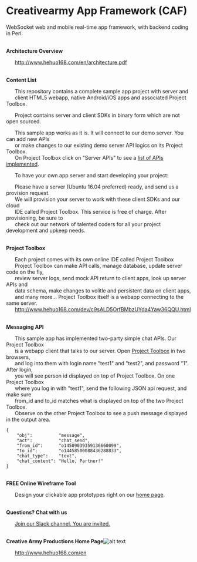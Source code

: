 # Creativearmy App Framework (CAF)


WebSocket web and mobile real-time app framework, with backend coding in Perl.


<br><b>Architecture Overview</b>

&nbsp;&nbsp;&nbsp;&nbsp;&nbsp;&nbsp;<http://www.hehuo168.com/en/architecture.pdf>

<br><b>Content List</b>

&nbsp;&nbsp;&nbsp;&nbsp;&nbsp;&nbsp;This repository contains a complete sample app project with server and<br>
&nbsp;&nbsp;&nbsp;&nbsp;&nbsp;&nbsp;client HTML5 webapp, native Android/iOS apps and associated Project Toolbox.<br>

&nbsp;&nbsp;&nbsp;&nbsp;&nbsp;&nbsp;Project contains server and client SDKs in binary form which are not open sourced.

&nbsp;&nbsp;&nbsp;&nbsp;&nbsp;&nbsp;This sample app works as it is. It will connect to our demo server. You can add new APIs<br>
&nbsp;&nbsp;&nbsp;&nbsp;&nbsp;&nbsp;or make changes to our existing demo server API logics on its Project Toolbox.<br>
&nbsp;&nbsp;&nbsp;&nbsp;&nbsp;&nbsp;On Project Toolbox click on "Server APIs" to see a [list of APIs implemented](http://112.124.70.60/manual_demo.html).

&nbsp;&nbsp;&nbsp;&nbsp;&nbsp;&nbsp;To have your own app server and start developing your project:

&nbsp;&nbsp;&nbsp;&nbsp;&nbsp;&nbsp;Please have a server (Ubuntu 16.04 preferred) ready, and send us a provision request.<br>
&nbsp;&nbsp;&nbsp;&nbsp;&nbsp;&nbsp;We will provision your server to work with these client SDKs and our cloud<br>
&nbsp;&nbsp;&nbsp;&nbsp;&nbsp;&nbsp;IDE called Project Toolbox. This service is free of charge. After provisioning, be sure to<br>
&nbsp;&nbsp;&nbsp;&nbsp;&nbsp;&nbsp;check out our network of talented coders for all your project development and upkeep needs.<br>

<br><b>Project Toolbox</b>

&nbsp;&nbsp;&nbsp;&nbsp;&nbsp;&nbsp;Each project comes with its own online IDE called Project Toolbox<br>
&nbsp;&nbsp;&nbsp;&nbsp;&nbsp;&nbsp;Project Toolbox can make API calls, manage database, update server code on the fly,<br>
&nbsp;&nbsp;&nbsp;&nbsp;&nbsp;&nbsp;review server logs, send mock API return to client apps, look up server APIs and<br>
&nbsp;&nbsp;&nbsp;&nbsp;&nbsp;&nbsp;data schema, make changes to volitle and persistent data on client apps,<br>
&nbsp;&nbsp;&nbsp;&nbsp;&nbsp;&nbsp;and many more... Project Toolbox itself is a webapp connecting to the same server.<br>
&nbsp;&nbsp;&nbsp;&nbsp;&nbsp;&nbsp;<http://www.hehuo168.com/dev/c9sALD5OrfBMbzUYda4Yaw36QQU.html>

<br><b>Messaging API</b>

&nbsp;&nbsp;&nbsp;&nbsp;&nbsp;&nbsp;This sample app has implemented two-party simple chat APIs. Our Project Toolbox<br>
&nbsp;&nbsp;&nbsp;&nbsp;&nbsp;&nbsp;is a webapp client that talks to our server. Open [Project Toolbox](http://www.hehuo168.com/dev/c9sALD5OrfBMbzUYda4Yaw36QQU.html) in two browsers,<br>
&nbsp;&nbsp;&nbsp;&nbsp;&nbsp;&nbsp;and log into them with login name "test1" and "test2", and password "1". After login,<br>
&nbsp;&nbsp;&nbsp;&nbsp;&nbsp;&nbsp;you will see person id displayed on top of Project Toolbox. On one Project Toolbox<br>
&nbsp;&nbsp;&nbsp;&nbsp;&nbsp;&nbsp;where you log in with "test1", send the following JSON api request, and make sure<br>
&nbsp;&nbsp;&nbsp;&nbsp;&nbsp;&nbsp;from_id and to_id matches what is displayed on top of the two Project Toolbox.<br>
&nbsp;&nbsp;&nbsp;&nbsp;&nbsp;&nbsp;Observe on the other Project Toolbox to see a push message displayed in the output area.<br>
```
{
    "obj":          "message",
    "act":          "chat_send",
    "from_id":      "o14509039359136660099",
    "to_id":        "o14458500088436288833",
    "chat_type":    "text",
    "chat_content": "Hello, Partner!"
}
```

<br><b>FREE Online Wireframe Tool</b>

&nbsp;&nbsp;&nbsp;&nbsp;&nbsp;&nbsp;Design your clickable app prototypes right on our [home page](http://www.hehuo168.com/en).

<br><b>Questions? Chat with us</b>

&nbsp;&nbsp;&nbsp;&nbsp;&nbsp;&nbsp;[Join our Slack channel. You are invited.](https://join.slack.com/t/creativearmy/shared_invite/enQtMjU1Mjc3MjMzMjk5LWIxN2MyMjI4N2NjNmQyMmM3MzU1MzVhYzFiZTBlYTZjMzkwOTQwNTU1NzJlOTE3NWI5MmI4YTQxZThlNjEzM2U)

<br><b>Creative Army Productions Home Page</b>![alt text](http://www.hehuo168.com/hehuo20.png "Creative Army Productions")

&nbsp;&nbsp;&nbsp;&nbsp;&nbsp;&nbsp;<http://www.hehuo168.com/en>




